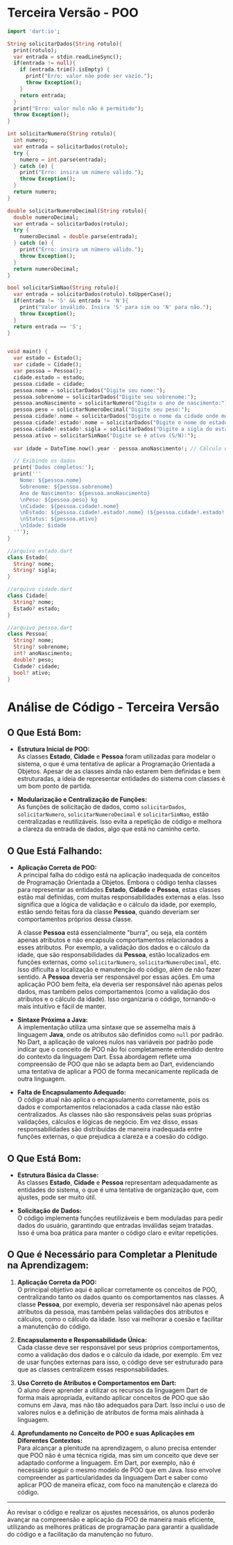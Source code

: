 # Terceira Versão - POO

```dart
import 'dart:io';

String solicitarDados(String rotulo){
  print(rotulo);
  var entrada = stdin.readLineSync();
  if(entrada != null){
    if (entrada.trim().isEmpty) { 
      print("Erro: valor não pode ser vazio.");
      throw Exception();
    }
    return entrada;
  }
  print("Erro: valor nulo não é permitido");
  throw Exception();
}

int solicitarNumero(String rotulo){
  int numero;
  var entrada = solicitarDados(rotulo);
  try {
    numero = int.parse(entrada); 
  } catch (e) {
    print("Erro: insira um número válido.");
    throw Exception();
  }
  return numero;
}

double solicitarNumeroDecimal(String rotulo){
  double numeroDecimal;
  var entrada = solicitarDados(rotulo);
  try {
    numeroDecimal = double.parse(entrada); 
  } catch (e) {
    print("Erro: insira um número válido.");
    throw Exception();
  }
  return numeroDecimal;
}

bool solicitarSimNao(String rotulo){
  var entrada = solicitarDados(rotulo).toUpperCase();
  if(entrada != 'S' && entrada != 'N'){ 
    print("Valor inválido. Insira 'S' para sim ou 'N' para não.");
    throw Exception();
  }
  return entrada == 'S';
}


void main() {
  var estado = Estado();
  var cidade = Cidade();
  var pessoa = Pessoa();
  cidade.estado = estado;
  pessoa.cidade = cidade;
  pessoa.nome = solicitarDados("Digite seu nome:");
  pessoa.sobrenome = solicitarDados("Digite seu sobrenome:");
  pessoa.anoNascimento = solicitarNumero("Digite o ano de nascimento:");
  pessoa.peso = solicitarNumeroDecimal("Digite seu peso:");
  pessoa.cidade!.nome = solicitarDados("Digite o nome da cidade onde mora:");
  pessoa.cidade!.estado!.nome = solicitarDados("Digite o nome do estado onde mora:");
  pessoa.cidade!.estado!.sigla = solicitarDados("Digite a sigla do estado:");
  pessoa.ativo = solicitarSimNao("Digite se é ativo (S/N):");
  
  var idade = DateTime.now().year - pessoa.anoNascimento!; // Cálculo da idade

  // Exibindo os dados
  print('Dados completos:');
  print('''
    Nome: ${pessoa.nome}
    Sobrenome: ${pessoa.sobrenome}
    Ano de Nascimento: ${pessoa.anoNascimento}
    \nPeso: ${pessoa.peso} kg
    \nCidade: ${pessoa.cidade!.nome}
    \nEstado: ${pessoa.cidade!.estado!.nome} (${pessoa.cidade!.estado!.sigla})
    \nStatus: ${pessoa.ativo}
    \nIdade: $idade
  ''');
}

//arquivo estado.dart
class Estado{
  String? nome; 
  String? sigla;
}

//arquivo cidade.dart
class Cidade{
  String? nome;
  Estado? estado;
}

//arquivo pessoa.dart
class Pessoa{
  String? nome;
  String? sobrenome;
  int? anoNascimento;
  double? peso; 
  Cidade? cidade;
  bool? ativo;
}
```
# Análise de Código - Terceira Versão

## O Que Está Bom:

- **Estrutura Inicial de POO:**  
  As classes **Estado**, **Cidade** e **Pessoa** foram utilizadas para modelar o sistema, o que é uma tentativa de aplicar a Programação Orientada a Objetos. Apesar de as classes ainda não estarem bem definidas e bem estruturadas, a ideia de representar entidades do sistema com classes é um bom ponto de partida.

- **Modularização e Centralização de Funções:**  
  As funções de solicitação de dados, como `solicitarDados`, `solicitarNumero`, `solicitarNumeroDecimal` e `solicitarSimNao`, estão centralizadas e reutilizáveis. Isso evita a repetição de código e melhora a clareza da entrada de dados, algo que está no caminho certo.

## O Que Está Falhando:

- **Aplicação Correta de POO:**  
  A principal falha do código está na aplicação inadequada de conceitos de Programação Orientada a Objetos. Embora o código tenha classes para representar as entidades **Estado**, **Cidade** e **Pessoa**, estas classes estão mal definidas, com muitas responsabilidades externas a elas. Isso significa que a lógica de validação e o cálculo da idade, por exemplo, estão sendo feitas fora da classe **Pessoa**, quando deveriam ser comportamentos próprios dessa classe.

  A classe **Pessoa** está essencialmente "burra", ou seja, ela contém apenas atributos e não encapsula comportamentos relacionados a esses atributos. Por exemplo, a validação dos dados e o cálculo da idade, que são responsabilidades da **Pessoa**, estão localizados em funções externas, como `solicitarNumero`, `solicitarNumeroDecimal`, etc. Isso dificulta a localização e manutenção do código, além de não fazer sentido. A **Pessoa** deveria ser responsável por essas ações. Em uma aplicação POO bem feita, ela deveria ser responsável não apenas pelos dados, mas também pelos comportamentos (como a validação dos atributos e o cálculo da idade). Isso organizaria o código, tornando-o mais intuitivo e fácil de manter.

- **Sintaxe Próxima a Java:**  
  A implementação utiliza uma sintaxe que se assemelha mais à linguagem **Java**, onde os atributos são definidos como `null` por padrão. No Dart, a aplicação de valores nulos nas variáveis por padrão pode indicar que o conceito de POO não foi completamente entendido dentro do contexto da linguagem Dart. Essa abordagem reflete uma compreensão de POO que não se adapta bem ao Dart, evidenciando uma tentativa de aplicar a POO de forma mecanicamente replicada de outra linguagem.

- **Falta de Encapsulamento Adequado:**  
  O código atual não aplica o encapsulamento corretamente, pois os dados e comportamentos relacionados a cada classe não estão centralizados. As classes não são responsáveis pelas suas próprias validações, cálculos e lógicas de negócio. Em vez disso, essas responsabilidades são distribuídas de maneira inadequada entre funções externas, o que prejudica a clareza e a coesão do código.

## O Que Está Bom:

- **Estrutura Básica da Classe:**  
  As classes **Estado**, **Cidade** e **Pessoa** representam adequadamente as entidades do sistema, o que é uma tentativa de organização que, com ajustes, pode ser muito útil. 

- **Solicitação de Dados:**  
  O código implementa funções reutilizáveis e bem moduladas para pedir dados do usuário, garantindo que entradas inválidas sejam tratadas. Isso é uma boa prática para manter o código claro e evitar repetições.

## O Que é Necessário para Completar a Plenitude na Aprendizagem:

1. **Aplicação Correta da POO:**  
   O principal objetivo aqui é aplicar corretamente os conceitos de POO, centralizando tanto os dados quanto os comportamentos nas classes. A classe **Pessoa**, por exemplo, deveria ser responsável não apenas pelos atributos da pessoa, mas também pelas validações dos atributos e cálculos, como o cálculo da idade. Isso vai melhorar a coesão e facilitar a manutenção do código.

2. **Encapsulamento e Responsabilidade Única:**  
   Cada classe deve ser responsável por seus próprios comportamentos, como a validação dos dados e o cálculo da idade, por exemplo. Em vez de usar funções externas para isso, o código deve ser estruturado para que as classes centralizem essas responsabilidades.

3. **Uso Correto de Atributos e Comportamentos em Dart:**  
   O aluno deve aprender a utilizar os recursos da linguagem Dart de forma mais apropriada, evitando aplicar conceitos de POO que são comuns em Java, mas não tão adequados para Dart. Isso inclui o uso de valores nulos e a definição de atributos de forma mais alinhada à linguagem.

4. **Aprofundamento no Conceito de POO e suas Aplicações em Diferentes Contextos:**  
   Para alcançar a plenitude na aprendizagem, o aluno precisa entender que POO não é uma técnica rígida, mas sim um conceito que deve ser adaptado conforme a linguagem. Em Dart, por exemplo, não é necessário seguir o mesmo modelo de POO que em Java. Isso envolve compreender as particularidades da linguagem Dart e saber como aplicar POO de maneira eficaz, com foco na manutenção e clareza do código.

---

Ao revisar o código e realizar os ajustes necessários, os alunos poderão avançar na compreensão e aplicação da POO de maneira mais eficiente, utilizando as melhores práticas de programação para garantir a qualidade do código e a facilitação da manutenção no futuro.

